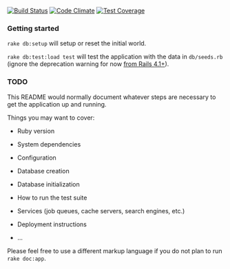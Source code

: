 [![Build Status](https://travis-ci.org/soundasleep/rrw.svg?branch=master)](https://travis-ci.org/soundasleep/rrw) [![Code Climate](https://codeclimate.com/github/soundasleep/rrw/badges/gpa.svg)](https://codeclimate.com/github/soundasleep/rrw) [![Test Coverage](https://codeclimate.com/github/soundasleep/rrw/badges/coverage.svg)](https://codeclimate.com/github/soundasleep/rrw)

### Getting started

`rake db:setup` will setup or reset the initial world.

`rake db:test:load test` will test the application with the data in `db/seeds.rb` (ignore the deprecation warning for now [from Rails 4.1+](https://github.com/rails/rails/pull/13528)).

### TODO

This README would normally document whatever steps are necessary to get the
application up and running.

Things you may want to cover:

* Ruby version

* System dependencies

* Configuration

* Database creation

* Database initialization

* How to run the test suite

* Services (job queues, cache servers, search engines, etc.)

* Deployment instructions

* ...


Please feel free to use a different markup language if you do not plan to run
`rake doc:app`.
